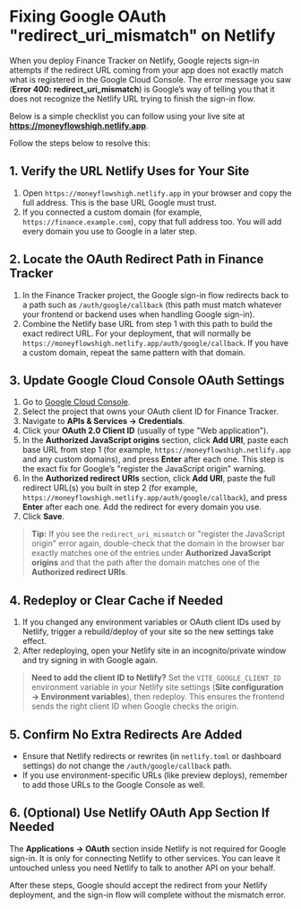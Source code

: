 # Fixing Google OAuth "redirect_uri_mismatch" on Netlify

When you deploy Finance Tracker on Netlify, Google rejects sign-in attempts if the redirect URL coming from your app does not exactly match what is registered in the Google Cloud Console. The error message you saw (**Error 400: redirect_uri_mismatch**) is Google’s way of telling you that it does not recognize the Netlify URL trying to finish the sign-in flow.

Below is a simple checklist you can follow using your live site at **https://moneyflowshigh.netlify.app**.

Follow the steps below to resolve this:

## 1. Verify the URL Netlify Uses for Your Site
1. Open `https://moneyflowshigh.netlify.app` in your browser and copy the full address. This is the base URL Google must trust.
2. If you connected a custom domain (for example, `https://finance.example.com`), copy that full address too. You will add every domain you use to Google in a later step.

## 2. Locate the OAuth Redirect Path in Finance Tracker
1. In the Finance Tracker project, the Google sign-in flow redirects back to a path such as `/auth/google/callback` (this path must match whatever your frontend or backend uses when handling Google sign-in).
2. Combine the Netlify base URL from step 1 with this path to build the exact redirect URL. For your deployment, that will normally be `https://moneyflowshigh.netlify.app/auth/google/callback`. If you have a custom domain, repeat the same pattern with that domain.

## 3. Update Google Cloud Console OAuth Settings
1. Go to [Google Cloud Console](https://console.cloud.google.com/).
2. Select the project that owns your OAuth client ID for Finance Tracker.
3. Navigate to **APIs & Services → Credentials**.
4. Click your **OAuth 2.0 Client ID** (usually of type "Web application").
5. In the **Authorized JavaScript origins** section, click **Add URI**, paste each base URL from step 1 (for example, `https://moneyflowshigh.netlify.app` and any custom domains), and press **Enter** after each one. This step is the exact fix for Google’s "register the JavaScript origin" warning.
6. In the **Authorized redirect URIs** section, click **Add URI**, paste the full redirect URL(s) you built in step 2 (for example, `https://moneyflowshigh.netlify.app/auth/google/callback`), and press **Enter** after each one. Add the redirect for every domain you use.
7. Click **Save**.

> **Tip:** If you see the `redirect_uri_mismatch` or "register the JavaScript origin" error again, double-check that the domain in the browser bar exactly matches one of the entries under **Authorized JavaScript origins** and that the path after the domain matches one of the **Authorized redirect URIs**.

## 4. Redeploy or Clear Cache if Needed
1. If you changed any environment variables or OAuth client IDs used by Netlify, trigger a rebuild/deploy of your site so the new settings take effect.
2. After redeploying, open your Netlify site in an incognito/private window and try signing in with Google again.

> **Need to add the client ID to Netlify?** Set the `VITE_GOOGLE_CLIENT_ID` environment variable in your Netlify site settings (**Site configuration → Environment variables**), then redeploy. This ensures the frontend sends the right client ID when Google checks the origin.

## 5. Confirm No Extra Redirects Are Added
* Ensure that Netlify redirects or rewrites (in `netlify.toml` or dashboard settings) do not change the `/auth/google/callback` path.
* If you use environment-specific URLs (like preview deploys), remember to add those URLs to the Google Console as well.

## 6. (Optional) Use Netlify OAuth App Section If Needed
The **Applications → OAuth** section inside Netlify is not required for Google sign-in. It is only for connecting Netlify to other services. You can leave it untouched unless you need Netlify to talk to another API on your behalf.

After these steps, Google should accept the redirect from your Netlify deployment, and the sign-in flow will complete without the mismatch error.
